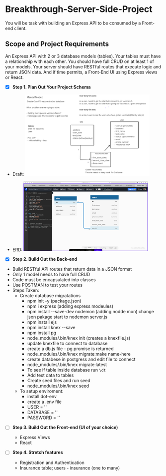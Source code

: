 # Breakthrough-Server-Side-Project

You will be task with building an Express API to be consumed by a Front-end client.

## Scope and Project Requirements

An Express API with 2 or 3 database models (tables).
Your tables must have a relationship with each other.
You should have full CRUD on at least 1 of your models.
Your server should have RESTful routes that execute logic and return JSON data.
And if time permits, a Front-End UI using Express views or React.

- [x] **Step 1. Plan Out Your Project Schema**

- Draft: 
  <img src = https://github.com/ShrutiTamrakarTuladhar/Breakthrough-Server-Side-Project/blob/main/diagrams/idea_diagram.png width="400" >

- ERD:
  <img src = https://github.com/ShrutiTamrakarTuladhar/Breakthrough-Server-Side-Project/blob/main/diagrams/ERD-DIAGRAM.png width="400"> 
  
- [x] **Step 2. Build Out the Back-end**

- Build RESTful API routes that return data in a JSON format
- Only 1 model needs to have full CRUD
- Code must be encapsulated into classes
- Use POSTMAN to test your routes
- Steps Taken: 
  - Create database migratations
    - npm init -y (package.json)
    - npm i express (adding express modeules)
    - npm install --save-dev nodemon (adding nodde mon)
      change json pakage start to nodemon server.js
    - npm install ejs
    - npm install knex --save
    - npm install pg
    - node_modules/.bin/knex init (creates a knexfile.js)
    - update knexfile to connect to database
    - create a db.js file - pg promise is returned
    - node_modules/.bin/knex migrate:make name-here
    - create databese in postgress and edit file to connect
    - node_modules/.bin/knex migrate:latest
    - To see if table inside database run `\dt`
    - Add test data to tables
    - Create seed files and run seed
    - node_modules/.bin/knex seed
  - To setup enviroment:
    - install dot-env
    - create a .env file
    - USER = ''
    - DATABASE = ''
    - PASSWORD = ''

- [ ] **Step 3. Build Out the Front-end (UI of your choice)**

  - Express Views
  - React

- [ ] **Step 4. Stretch features**
  - Registration and Authentication
  - Insurance table; users - insurance (one to many)
